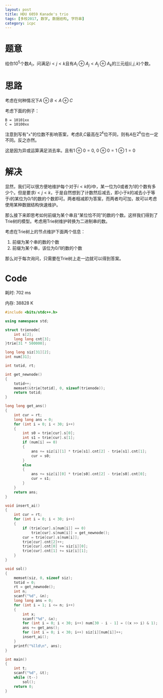 ```yaml
---
layout: post
title: HDU 6059 Kanade's trio
tags: [多校2017, 数学, 数据结构, 字符串]
category: icpc
---
```


# 题意

给你$10^5$个数${A_i}$，问满足$i < j < k$且有$A_i \oplus A_j < A_j \oplus A_k$的三元组$(i, j, k)$个数。

# 思路

考虑在何种情况下$A \oplus B < A \oplus C$

考虑下面的例子：

```
B = 10101xx
C = 10100xx
```

注意到写有"`x`"的位数不影响答案，考虑$B$,$C$最高在$2^k$位不同，则有$A$在$2^k$位也一定不同。反之亦然。

这是因为异或运算满足消去率。且有$1 \oplus 0 = 0$, $0 \oplus 0 = 1 \oplus 1 = 0$

# 解决

显然，我们可以很方便地维护每个对于$i < k$的$i$中，某一位为0或者为1的个数有多少个。但是要求$i < j < k$，于是自然想到了计数然后减去，即小于$k$的减去小于等于$i$的某位为0/1的数的个数即可。两者相减即为答案，而两者均可加，故可以考虑使用某种数据结构快速维护。

那么接下来即思考如何前缀为某个串且“某位恰不同”的数的个数。这样我们得到了Trie树的模型。考虑用Trie树维护转换为二进制串的数。

考虑在Trie树上的节点维护下面两个信息：

1. 前缀为某个串的数的个数
2. 前缀为某个串，该位为0/1的数的个数

那么对于每次询问，只需要在Trie树上走一边就可以得到答案。

# Code

耗时: 702 ms

内存: 38828 K

```cpp
#include <bits/stdc++.h>

using namespace std;

struct trienode{
	int s[2];
	long long cnt[3];
}trie[31 * 500000];

long long siz[31][2];
int num[31];

int totid, rt;

int get_newnode()
{
	totid++;
	memset(&trie[totid], 0, sizeof(trienode));
	return totid;
}

long long get_ans()
{
	int cur = rt;
	long long ans = 0;
	for (int i = 0; i < 30; i++)
	{
		int s0 = trie[cur].s[0];
		int s1 = trie[cur].s[1];
		if (num[i] == 0)
		{
			ans += siz[i][1] * trie[s1].cnt[2] - trie[s1].cnt[1];
			cur = s0;
		}
		else
		{
			ans += siz[i][0] * trie[s0].cnt[2] - trie[s0].cnt[0];
			cur = s1;
		}
	}
	return ans;
}

void insert_ai()
{
	int cur = rt;
	for (int i = 0; i < 30; i++)
	{
		if (trie[cur].s[num[i]] == 0)
			trie[cur].s[num[i]] = get_newnode();
		cur = trie[cur].s[num[i]];
		trie[cur].cnt[2]++;
		trie[cur].cnt[0] += siz[i][0];
		trie[cur].cnt[1] += siz[i][1];
	}
}

void sol()
{
	memset(siz, 0, sizeof siz);
	totid = 0;
	rt = get_newnode();
	int n;
	scanf("%d", &n);
	long long ans = 0;
	for (int i = 1; i <= n; i++)
	{
		int x;
		scanf("%d", &x);
		for (int i = 0; i < 30; i++) num[30 - i - 1] = ((x >> i) & 1);
		ans += get_ans();
		for (int i = 0; i < 30; i++) siz[i][num[i]]++;
		insert_ai();
	}
	printf("%lld\n", ans);
}

int main()
{
	int t;
	scanf("%d", &t);
	while (t--)
		sol();
	return 0;
}
```
